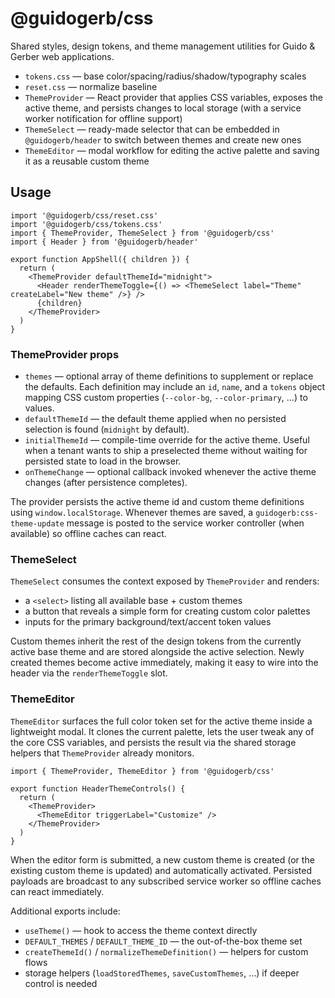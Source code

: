 # @guidogerb/css

Shared styles, design tokens, and theme management utilities for Guido & Gerber
web applications.

- `tokens.css` — base color/spacing/radius/shadow/typography scales
- `reset.css` — normalize baseline
- `ThemeProvider` — React provider that applies CSS variables, exposes the
  active theme, and persists changes to local storage (with a service worker
  notification for offline support)
- `ThemeSelect` — ready-made selector that can be embedded in
  `@guidogerb/header` to switch between themes and create new ones
- `ThemeEditor` — modal workflow for editing the active palette and saving it
  as a reusable custom theme

## Usage

```tsx
import '@guidogerb/css/reset.css'
import '@guidogerb/css/tokens.css'
import { ThemeProvider, ThemeSelect } from '@guidogerb/css'
import { Header } from '@guidogerb/header'

export function AppShell({ children }) {
  return (
    <ThemeProvider defaultThemeId="midnight">
      <Header renderThemeToggle={() => <ThemeSelect label="Theme" createLabel="New theme" />} />
      {children}
    </ThemeProvider>
  )
}
```

### ThemeProvider props

- `themes` — optional array of theme definitions to supplement or replace the
  defaults. Each definition may include an `id`, `name`, and a `tokens` object
  mapping CSS custom properties (`--color-bg`, `--color-primary`, …) to values.
- `defaultThemeId` — the default theme applied when no persisted selection is
  found (`midnight` by default).
- `initialThemeId` — compile-time override for the active theme. Useful when a
  tenant wants to ship a preselected theme without waiting for persisted state
  to load in the browser.
- `onThemeChange` — optional callback invoked whenever the active theme changes
  (after persistence completes).

The provider persists the active theme id and custom theme definitions using
`window.localStorage`. Whenever themes are saved, a `guidogerb:css-theme-update`
message is posted to the service worker controller (when available) so offline
caches can react.

### ThemeSelect

`ThemeSelect` consumes the context exposed by `ThemeProvider` and renders:

- a `<select>` listing all available base + custom themes
- a button that reveals a simple form for creating custom color palettes
- inputs for the primary background/text/accent token values

Custom themes inherit the rest of the design tokens from the currently active
base theme and are stored alongside the active selection. Newly created themes
become active immediately, making it easy to wire into the header via the
`renderThemeToggle` slot.

### ThemeEditor

`ThemeEditor` surfaces the full color token set for the active theme inside a
lightweight modal. It clones the current palette, lets the user tweak any of
the core CSS variables, and persists the result via the shared storage helpers
that `ThemeProvider` already monitors.

```tsx
import { ThemeProvider, ThemeEditor } from '@guidogerb/css'

export function HeaderThemeControls() {
  return (
    <ThemeProvider>
      <ThemeEditor triggerLabel="Customize" />
    </ThemeProvider>
  )
}
```

When the editor form is submitted, a new custom theme is created (or the
existing custom theme is updated) and automatically activated. Persisted
payloads are broadcast to any subscribed service worker so offline caches can
react immediately.

Additional exports include:

- `useTheme()` — hook to access the theme context directly
- `DEFAULT_THEMES` / `DEFAULT_THEME_ID` — the out-of-the-box theme set
- `createThemeId()` / `normalizeThemeDefinition()` — helpers for custom flows
- storage helpers (`loadStoredThemes`, `saveCustomThemes`, …) if deeper control
  is needed
